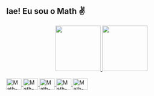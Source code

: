 ## Iae! Eu sou o Math ✌

<div align="center">
  <a href="github.com/MathMrx">
  <img height="120em"  src="https://github-readme-stats.vercel.app/api?username=mathlxz&layout=compact&theme=midnight-purple&show_icons=true&hide=contribs"/>
  <img height="120em"  src="https://github-readme-stats.vercel.app/api/top-langs/?username=mathmlxz&layout=compact&theme=midnight-purple"/>
</div>

  <div style="display: inline_block"> <br>  
    <img align="center" alt="Math-Html" height="30" width="40" src="https://cdn.jsdelivr.net/gh/devicons/devicon/icons/html5/html5-original.svg"/>
    <img align="center" alt="Math-Css" height="30" width="40" src="https://cdn.jsdelivr.net/gh/devicons/devicon/icons/css3/css3-original.svg" />
    <img align="center" alt="Math-Js" height="30" width="40" src="https://cdn.jsdelivr.net/gh/devicons/devicon/icons/javascript/javascript-original.svg"/>
    <img align="center" alt="Math-Sql" height="30" width="40" src="https://cdn.jsdelivr.net/gh/devicons/devicon/icons/mysql/mysql-original.svg" />
    <img align="center" alt="Math-Py" height="30" width="40" src="https://cdn.jsdelivr.net/gh/devicons/devicon/icons/python/python-original.svg" />
  </div>      
           
          
           
          
